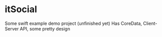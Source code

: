 # itSocial
Some swift example demo project (unfinished yet)
Has CoreData, Client-Server API, some pretty design
